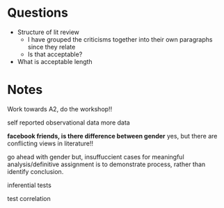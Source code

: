 # Questions

- Structure of lit review
	- I have grouped the criticisms together into their own paragraphs since they relate
	- Is that acceptable?
- What is acceptable length

# Notes

Work towards A2, do the workshop!!

self reported
observational data more data

**facebook friends, is there difference between gender**
yes, but there are conflicting views in literature!!

go ahead with gender but,
insuffuccient cases for meaningful analysis/definitive
assignment is to demonstrate process, rather than identify conclusion.

inferential tests

test correlation